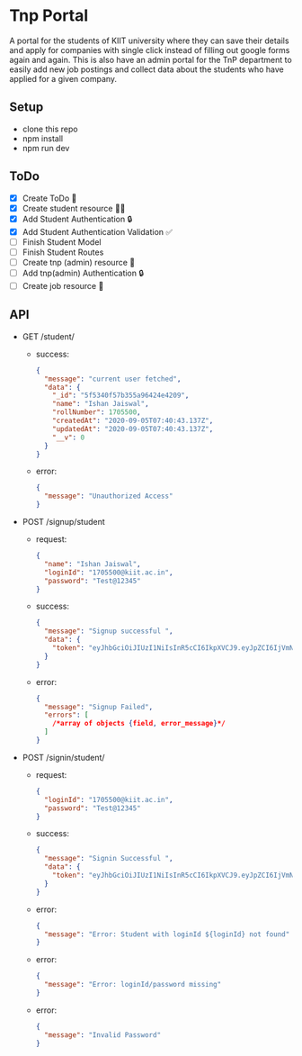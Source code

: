 # Tnp Portal

A portal for the students of KIIT university where they can save their details and apply for companies with single click instead of filling out google forms again and again.
This is also have an admin portal for the TnP department to easily add new job postings and collect data about the students who have applied for a given company.

## Setup

- clone this repo
- npm install
- npm run dev

## ToDo

- [x] Create ToDo 📝
- [x] Create student resource 👨‍🎓
- [x] Add Student Authentication 🔒
- [x] Add Student Authentication Validation ✅
- [ ] Finish Student Model
- [ ] Finish Student Routes
- [ ] Create tnp (admin) resource 🏢
- [ ] Add tnp(admin) Authentication 🔒
- [ ] Create job resource 👷

## API

- GET /student/

  - success:

    ```json
    {
      "message": "current user fetched",
      "data": {
        "_id": "5f5340f57b355a96424e4209",
        "name": "Ishan Jaiswal",
        "rollNumber": 1705500,
        "createdAt": "2020-09-05T07:40:43.137Z",
        "updatedAt": "2020-09-05T07:40:43.137Z",
        "__v": 0
      }
    }
    ```

  - error:
    ```json
    {
      "message": "Unauthorized Access"
    }
    ```

- POST /signup/student

  - request:
    ```json
    {
      "name": "Ishan Jaiswal",
      "loginId": "1705500@kiit.ac.in",
      "password": "Test@12345"
    }
    ```
  - success:
    ```json
    {
      "message": "Signup successful ",
      "data": {
        "token": "eyJhbGciOiJIUzI1NiIsInR5cCI6IkpXVCJ9.eyJpZCI6IjVmNTM0ZjdkNDNiZmVjYzJlMTc4NjZmOCIsImlhdCI6MTU5OTI5NTM1NywiZXhwIjoxNjA3OTM1MzU3fQ.AD5SH1PSNUMn60BC6pMvcJdOkCxxxxxxxxxxxxxxxxx"
      }
    }
    ```
  - error:
    ```json
    {
      "message": "Signup Failed",
      "errors": [
        /*array of objects {field, error_message}*/
      ]
    }
    ```

- POST /signin/student/
  - request:
    ```json
    {
      "loginId": "1705500@kiit.ac.in",
      "password": "Test@12345"
    }
    ```
  - success:
    ```json
    {
      "message": "Signin Successful ",
      "data": {
        "token": "eyJhbGciOiJIUzI1NiIsInR5cCI6IkpXVCJ9.eyJpZCI6IjVmNTM0ZjdkNDNiZmVjYzJlMTc4NjZmOCIsImlhdCI6MTU5OTI5NTM1NywiZXhwIjoxNjA3OTM1MzU3fQ.AD5SH1PSNUMn60BC6pMvcJdOkCQjAdFhufDFEHBbZVc"
      }
    }
    ```
  - error:
    ```json
    {
      "message": "Error: Student with loginId ${loginId} not found"
    }
    ```
  - error:
    ```json
    {
      "message": "Error: loginId/password missing"
    }
    ```
  - error:
    ```json
    {
      "message": "Invalid Password"
    }
    ```
